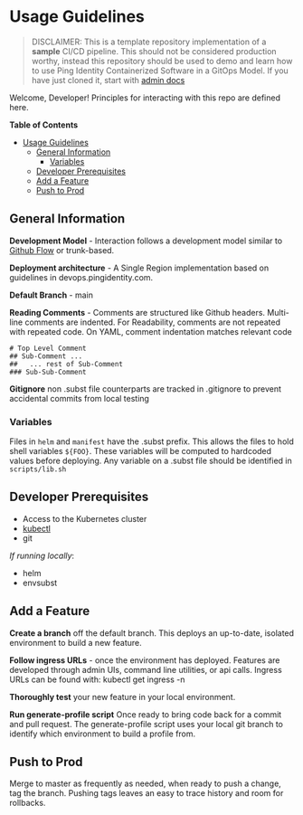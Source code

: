 Usage Guidelines
===

> DISCLAIMER: This is a template repository implementation of a **sample** CI/CD pipeline. This should not be considered production worthy, instead this repository should be used to demo and learn how to use Ping Identity Containerized Software in a GitOps Model. If you have just cloned it, start with [admin docs](./ADMIN-README.md)

Welcome, Developer! Principles for interacting with this repo are defined here.


**Table of Contents**
- [Usage Guidelines](#usage-guidelines)
  - [General Information](#general-information)
    - [Variables](#variables)
  - [Developer Prerequisites](#developer-prerequisites)
  - [Add a Feature](#add-a-feature)
  - [Push to Prod](#push-to-prod)


## General Information

**Development Model** - Interaction follows a development model similar to [Github Flow](https://docs.github.com/en/get-started/quickstart/github-flow) or trunk-based. 

**Deployment architecture** - A Single Region implementation based on guidelines in devops.pingidentity.com.

**Default Branch** - main

**Reading Comments** - Comments are structured like Github headers. Multi-line comments are indented. For Readability, comments are not repeated with repeated code. On YAML, comment indentation matches relevant code

```shell
# Top Level Comment
## Sub-Comment ...
##   ... rest of Sub-Comment
### Sub-Sub-Comment
```

**Gitignore**
non .subst file counterparts are tracked in .gitignore to prevent accidental commits from local testing

### Variables

Files in `helm` and `manifest` have the .subst prefix. This allows the files to hold shell variables `${FOO}`. These variables will be computed to hardcoded values before deploying. Any variable on a .subst file should be identified in `scripts/lib.sh`

## Developer Prerequisites

- Access to the Kubernetes cluster
- [kubectl](https://kubernetes.io/docs/tasks/tools/)
- git

_If running locally_:

- helm
- envsubst

## Add a Feature

**Create a branch** off the default branch. This deploys an up-to-date, isolated environment to build a new feature. 

**Follow ingress URLs** - once the environment has deployed. Features are developed through admin UIs, command line utilities, or api calls. Ingress URLs can be found with: 
kubectl get ingress -n <namespace>

**Thoroughly test** your new feature in your local environment. 

**Run generate-profile script** Once ready to bring code back for a commit and pull request. The generate-profile script uses your local git branch to identify which environment to build a profile from.

## Push to Prod

Merge to master as frequently as needed, when ready to push a change, tag the branch. Pushing tags leaves an easy to trace history and room for rollbacks. 